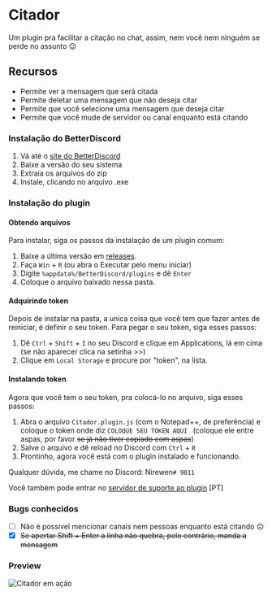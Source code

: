# Citador
Um plugin pra facilitar a citação no chat, assim, nem você nem ninguém se perde no assunto :wink:

## Recursos
- Permite ver a mensagem que será citada
- Permite deletar uma mensagem que não deseja citar
- Permite que você selecione uma mensagem que deseja citar
- Permite que você mude de servidor ou canal enquanto está citando

### Instalação do BetterDiscord

1. Vá até o [site do BetterDiscord](http://betterdiscord.net)
2. Baixe a versão do seu sistema
3. Extraia os arquivos do zip
4. Instale, clicando no arquivo .exe

### Instalação do plugin

#### Obtendo arquivos
Para instalar, siga os passos da instalação de um plugin comum:

1. Baixe a última versão em [releases](https://github.com/nirewen/Citador/releases).
2. Faça `Win` + `R` (ou abra o Executar pelo menu iniciar)
3. Digite `%appdata%/BetterDiscord/plugins` e dê `Enter`
4. Coloque o arquivo baixado nessa pasta.

#### Adquirindo token
Depois de instalar na pasta, a unica coisa que você tem que fazer antes de reiniciar, é definir o seu token.
Para pegar o seu token, siga esses passos:

1. Dê `Ctrl` + `Shift` + `I` no seu Discord e clique em Applications, lá em cima (se não aparecer clica na setinha >>)
2. Clique em `Local Storage` e procure por "token", na lista.

#### Instalando token
Agora que você tem o seu token, pra colocá-lo no arquivo, siga esses passos:

1. Abra o arquivo `Citador.plugin.js` (com o Notepad++, de preferência) e coloque o token onde diz `COLOQUE SEU TOKEN AQUI ` (coloque ele entre aspas, por favor ~~se já não tiver copiado com aspas~~)
2. Salve o arquivo e dê reload no Discord com `Ctrl` + `R`
3. Prontinho, agora você está com o plugin instalado e funcionando.

Qualquer dúvida, me chame no Discord: Nirewen`# 9011`

Você também pode entrar no [servidor de suporte ao plugin](https://discord.gg/ubzHX8B) [PT]

### Bugs conhecidos
- [ ] Não é possível mencionar canais nem pessoas enquanto está citando ☹
- [x] ~~Se apertar Shift + Enter a linha não quebra, pelo contrário, manda a mensagem~~

### Preview
![Citador em ação](http://nirewen.s-ul.eu/02Tcv6ZT.gif)
